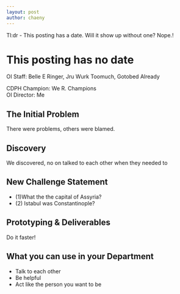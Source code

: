 ```yaml
---
layout: post
author: chaeny
---
```

Tl:dr - This posting has a date. Will it show up without one? Nope.! 

<h1 class="jumbotron">This posting has no date</h1>

<p>OI Staff: Belle E Ringer, Jru Wurk Toomuch, Gotobed Already<br />

CDPH Champion: We R. Champions<br />
OI Director: Me</p>

<h2>The Initial Problem</h2>
<p>There were problems, others were blamed.</p>

<h2>Discovery</h2>
<p>We discovered, no on talked to each other when they needed to</p>

<h2>New Challenge Statement</h2>
<ul><li>(1)What the the capital of Assyria? </li> <li>(2) Istabul was Constantinople?</li></ul>
<h2>Prototyping & Deliverables</h2>
<p>Do it faster!</p>

<h2>What you can use in your Department</h2>
<ul><li>Talk to each other</li>
<li>Be helpful</li>
<li>Act like the person you want to be</li></ul>
